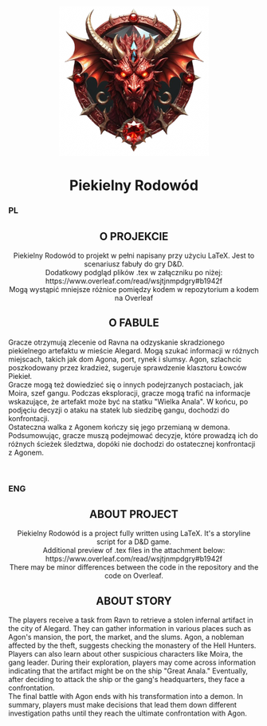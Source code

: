 <div>

  <p align="center">
   <img src="devil.png" width="300" alt="Piekielny Rodowód Logo"/>    
  </p>
     
  <h1 align="center">Piekielny Rodowód</h1>

  <h3>PL</h3>
  <h2 align="center">O PROJEKCIE</h2>
  <p align="center">
    Piekielny Rodowód to projekt w pełni napisany przy użyciu LaTeX. Jest to scenariusz fabuły do gry D&D. <br>
    Dodatkowy podgląd plików .tex w załączniku po niżej: <br>
    https://www.overleaf.com/read/wsjtjnmpdgry#b1942f <br>
    Mogą wystąpić mniejsze różnice pomiędzy kodem w repozytorium a kodem na Overleaf
  </p>

  <h2 align="center">O FABULE</h2>
  <p>
   Gracze otrzymują zlecenie od Ravna na odzyskanie skradzionego piekielnego artefaktu w mieście Alegard. Mogą szukać informacji w różnych miejscach, takich jak dom Agona, port, rynek i slumsy. Agon, szlachcic poszkodowany przez kradzież, sugeruje sprawdzenie klasztoru Łowców Piekieł. <br>
    Gracze mogą też dowiedzieć się o innych podejrzanych postaciach, jak Moira, szef gangu. Podczas eksploracji, gracze mogą trafić na informacje wskazujące, że artefakt może być na statku "Wielka Anala". W końcu, po podjęciu decyzji o ataku na statek lub siedzibę gangu, dochodzi do konfrontacji.<br>
    Ostateczna walka z Agonem kończy się jego przemianą w demona. Podsumowując, gracze muszą podejmować decyzje, które prowadzą ich do różnych ścieżek śledztwa, dopóki nie dochodzi do ostatecznej konfrontacji z Agonem.
  </p>
  
  <br>
  
  <h3>ENG</h3>
  <h2 align="center">ABOUT PROJECT</h2>
  <p align="center">
    Piekielny Rodowód is a project fully written using LaTeX. It's a storyline script for a D&D game. <br>
    Additional preview of .tex files in the attachment below: <br>
    https://www.overleaf.com/read/wsjtjnmpdgry#b1942f <br>
    There may be minor differences between the code in the repository and the code on Overleaf.
  </p>
  <h2 align="center">ABOUT STORY</h2>
  <p>
    The players receive a task from Ravn to retrieve a stolen infernal artifact in the city of Alegard. They can gather information in various places such as Agon's mansion, the port, the market, and the slums. Agon, a nobleman affected by the theft, suggests checking the monastery of the Hell Hunters.<br>
    Players can also learn about other suspicious characters like Moira, the gang leader. During their exploration, players may come across information indicating that the artifact might be on the ship "Great Anala." Eventually, after deciding to attack the ship or the gang's headquarters, they face a confrontation.<br>
    The final battle with Agon ends with his transformation into a demon. In summary, players must make decisions that lead them down different investigation paths until they reach the ultimate confrontation with Agon.
  </p>
</div>
